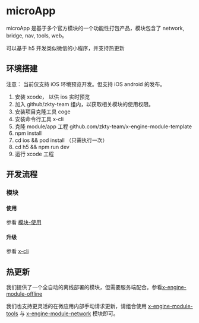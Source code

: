 # microApp

microApp 是基于多个官方模块的一个功能性打包产品，模块包含了 network, bridge, nav, tools, web。

可以基于 h5 开发类似微信的小程序，并支持热更新

## 环境搭建

注意： 当前仅支持 iOS 环境预览开发。但支持 iOS android 的发布。

1. 安装 xcode， 以供 ios 实时预览
2. 加入 github/zkty-team 组内，以获取相关模块的使用权限。
3. 安装项目克隆工具 coge
4. 安装命令行工具  x-cli
5. 克隆 module/app 工程 github.com/zkty-team/x-engine-module-template
6. npm install 
7. cd ios && pod install  （只需执行一次）
8. cd h5 && npm run dev 
9. 运行 xcode 工程



## 开发流程

### 模块

#### 使用

参看 [模块-使用](./docs/modules/模块-使用.md)

#### 升级
参看 [x-cli](./docs/product/x-cli.md)

## 热更新

我们提供了一个全自动的离线部署的模块，但需要服务端配合。参看[x-engine-module-offline](../modules/模块-offline.md)

我们也支持更灵活的在微应用内部手动请求更新，请组合使用 [x-engine-module-tools](../modules/模块-tools.md) 与 [x-engine-module-network](../modules/模块-network.md) 模块即可。





